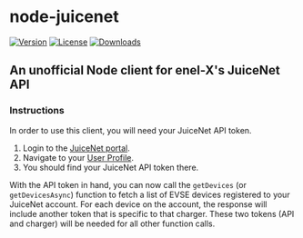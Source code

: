 # node-juicenet
[![Version](http://img.shields.io/npm/v/juicenet.png)](https://www.npmjs.org/package/node-juicenet)
[![License](https://img.shields.io/npm/l/juicenet.svg)](https://github.com/ketsugi/node-juicenet/blob/master/LICENSE)
[![Downloads](https://img.shields.io/npm/dt/juicenet.svg)](https://www.npmjs.org/package/node-juicenet)

## An unofficial Node client for enel-X's JuiceNet API

### Instructions

In order to use this client, you will need your JuiceNet API token.

1. Login to the [JuiceNet portal](https://home.juice.net/).
1. Navigate to your [User Profile](https://home.juice.net/Manage).
1. You should find your JuiceNet API token there.

With the API token in hand, you can now call the `getDevices` (or `getDevicesAsync`) function to fetch a list of EVSE devices registered to your JuiceNet account. For each device on the account, the response will include another token that is specific to that charger. These two tokens (API and charger) will be needed for all other function calls.